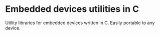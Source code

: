 # Embedded devices utilities in C
 Utility libraries for embedded devices written in C. Easily portable to any device.

